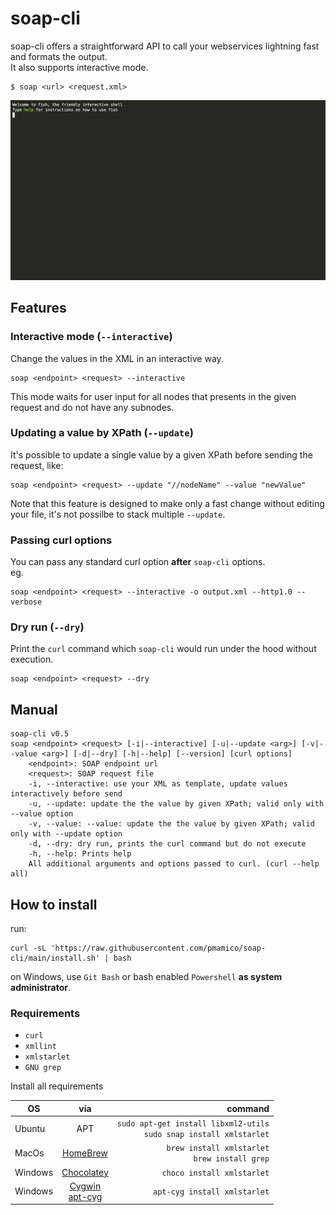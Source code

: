 # soap-cli
soap-cli offers a straightforward API to call your webservices lightning fast and formats the output.  
It also supports interactive mode.  
```
$ soap <url> <request.xml>
```
![demo](https://github.com/pmamico/soap-cli/raw/main/.doc/demo.gif)
## Features
### Interactive mode (`--interactive`)
Change the values in the XML in an interactive way.
```
soap <endpoint> <request> --interactive
```
This mode waits for user input for all nodes that presents in the given request and do not have any subnodes.

### Updating a value by XPath (`--update`)

It's possible to update a single value by a given XPath before sending the request, like:
```
soap <endpoint> <request> --update "//nodeName" --value "newValue"
```
Note that this feature is designed to make only a fast change without editing your file, it's not possilbe to stack multiple `--update`.

### Passing curl options  
You can pass any standard curl option **after** `soap-cli` options.  
eg.
```
soap <endpoint> <request> --interactive -o output.xml --http1.0 --verbose
```

### Dry run (`--dry`)
Print the `curl` command which `soap-cli`  would run under the hood without execution.
```
soap <endpoint> <request> --dry
```

    
## Manual
```
soap-cli v0.5
soap <endpoint> <request> [-i|--interactive] [-u|--update <arg>] [-v|--value <arg>] [-d|--dry] [-h|--help] [--version] [curl options]
	<endpoint>: SOAP endpoint url
	<request>: SOAP request file
	-i, --interactive: use your XML as template, update values interactively before send
	-u, --update: update the the value by given XPath; valid only with --value option
	-v, --value: --value: update the the value by given XPath; valid only with --update option
	-d, --dry: dry run, prints the curl command but do not execute
	-h, --help: Prints help
    All additional arguments and options passed to curl. (curl --help all)
```


## How to install

run: 
```
curl -sL 'https://raw.githubusercontent.com/pmamico/soap-cli/main/install.sh' | bash
```
on Windows, use `Git Bash` or bash enabled `Powershell` **as system administrator**.

### Requirements

* `curl` 
* `xmllint` 
* `xmlstarlet`
* `GNU grep`

Install all requirements

| OS            | via           | command                                                                          |
| ------------- |:-------------:| --------------------------------------------------------------------------:      |
| Ubuntu        | APT           | ```sudo apt-get install libxml2-utils```<br />```sudo snap install xmlstarlet``` |
| MacOs         | [HomeBrew](https://brew.sh/)      | ```brew install xmlstarlet```<br/>```brew install grep```                                        |
| Windows       | [Chocolatey](https://chocolatey.org/)    | ```choco install xmlstarlet```                                                   |
| Windows       | [Cygwin](https://cygwin.com/)<br/>[apt-cyg](https://github.com/transcode-open/apt-cyg) | ```apt-cyg install xmlstarlet```  |



